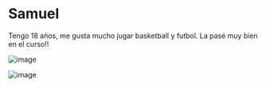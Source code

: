 # Samuel

Tengo 18 años, me gusta mucho jugar basketball y futbol. La pasé muy bien en el curso!!

![image](https://user-images.githubusercontent.com/87658026/126179541-e27e1e02-6b59-445f-ab8b-f575b67ab31d.png)


![image](https://user-images.githubusercontent.com/87658026/126180013-4cf8c789-7a78-4cc1-90b1-5e60b30d4c1a.png)
